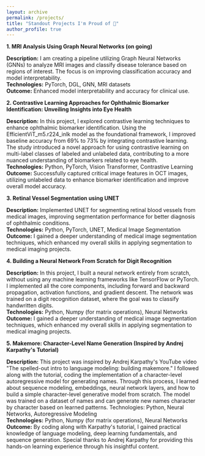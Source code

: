```yaml
---
layout: archive
permalink: /projects/
title: "Standout Projects I'm Proud of 🤗"
author_profile: true
---
```


<b>1. MRI Analysis Using Graph Neural Networks (on going)</b><br>

<b>Description:</b> I am creating a pipeline utilizing Graph Neural Networks (GNNs) to analyze MRI images and classify disease tolerance based on regions of interest. The focus is on improving classification accuracy and model interpretability.<br>
<b>Technologies:</b> PyTorch, DGL, GNN, MRI datasets<br>
<b>Outcome:</b> Enhanced model interpretability and accuracy for clinical use.<br>


<b>2. Contrastive Learning Approaches for Ophthalmic Biomarker Identification: Unveiling Insights into Eye Health</b><br>

<b>Description:</b> In this project, I explored contrastive learning techniques to enhance ophthalmic biomarker identification. Using the EfficientViT_m5.r224_inlk model as the foundational framework, I improved baseline accuracy from 69% to 73% by integrating contrastive learning. The study introduced a novel approach for using contrastive learning on multi-label classes of labeled and unlabeled data, contributing to a more nuanced understanding of biomarkers related to eye health.<br>
<b>Technologies:</b> Python, PyTorch, Vision Transformer, Contrastive Learning<br>
<b>Outcome:</b> Successfully captured critical image features in OCT images, utilizing unlabeled data to enhance biomarker identification and improve overall model accuracy.<br>


<b>3. Retinal Vessel Segmentation using UNET</b><br>

<b>Description:</b>  Implemented UNET for segmenting retinal blood vessels from medical images, improving segmentation performance for better diagnosis of ophthalmic conditions.<br>
<b>Technologies:</b> Python, PyTorch, UNET, Medical Image Segmentation<br>
<b>Outcome:</b> I gained a deeper understanding of medical image segmentation techniques, which enhanced my overall skills in applying segmentation to medical imaging projects.<br>


<b>4. Building a Neural Network From Scratch for Digit Recognition</b><br>

<b>Description:</b>   In this project, I built a neural network entirely from scratch, without using any machine learning frameworks like TensorFlow or PyTorch. I implemented all the core components, including forward and backward propagation, activation functions, and gradient descent. The network was trained on a digit recognition dataset, where the goal was to classify handwritten digits.<br>
<b>Technologies:</b> Python, Numpy (for matrix operations), Neural Networks<br>
<b>Outcome:</b> I gained a deeper understanding of medical image segmentation techniques, which enhanced my overall skills in applying segmentation to medical imaging projects.<br>

<b>5. Makemore: Character-Level Name Generation (Inspired by Andrej Karpathy's Tutorial)</b><br>

<b>Description:</b>   This project was inspired by Andrej Karpathy's YouTube video "The spelled-out intro to language modeling: building makemore." I followed along with the tutorial, coding the implementation of a character-level autoregressive model for generating names. Through this process, I learned about sequence modeling, embeddings, neural network layers, and how to build a simple character-level generative model from scratch. The model was trained on a dataset of names and can generate new names character by character based on learned patterns.
Technologies: Python, Neural Networks, Autoregressive Modeling<br>
<b>Technologies:</b> Python, Numpy (for matrix operations), Neural Networks<br>
<b>Outcome:</b> By coding along with Karpathy's tutorial, I gained practical knowledge of language modeling, deep learning fundamentals, and sequence generation. Special thanks to Andrej Karpathy for providing this hands-on learning experience through his insightful content.<br>